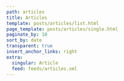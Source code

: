 ```yaml
---
path: articles
title: Articles
template: posts/articles/list.html
page_template: posts/articles/single.html
paginate_by: 10
sort_by: date
transparent: true
insert_anchor_links: right
extra:
  singular: Article
  feed: feeds/articles.xml
---
```

